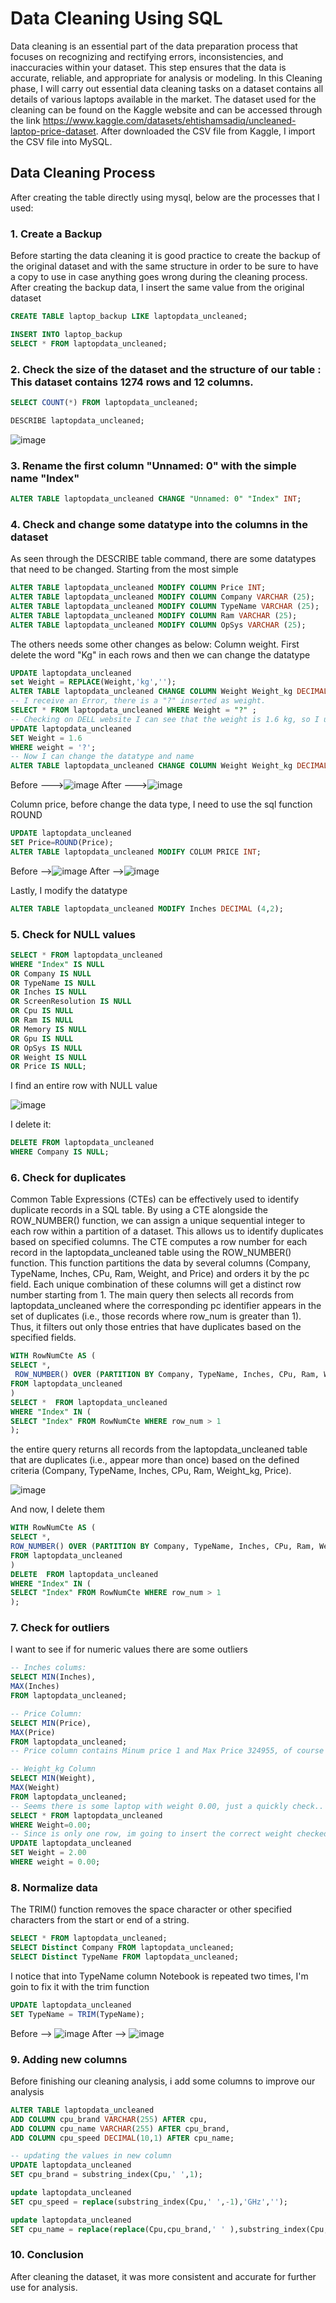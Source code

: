 # Data Cleaning Using SQL

Data cleaning is an essential part of the data preparation process that focuses on recognizing and rectifying errors, inconsistencies, and inaccuracies within your dataset. This step ensures that the data is accurate, reliable, and appropriate for analysis or modeling. In this Cleaning phase, I will carry out essential data cleaning tasks on a dataset contains all details of various laptops available in the market.
The dataset used for the cleaning can be found on the Kaggle website and can be accessed through the link https://www.kaggle.com/datasets/ehtishamsadiq/uncleaned-laptop-price-dataset.
After downloaded the CSV file from Kaggle, I import the CSV file into MySQL.

## Data Cleaning Process
After creating the table directly using mysql, below are the processes that I used:
### 1. Create a Backup
Before starting the data cleaning it is good practice to create the backup of the original dataset and with the same structure in order to be sure to have a copy to use in case anything goes wrong during the cleaning process.
After creating the backup data, I insert the same value from the original dataset
```sql
CREATE TABLE laptop_backup LIKE laptopdata_uncleaned;

INSERT INTO laptop_backup
SELECT * FROM laptopdata_uncleaned;
```
### 2. Check the size of the dataset and the structure of our table : This dataset contains 1274 rows and 12 columns.
```sql
SELECT COUNT(*) FROM laptopdata_uncleaned;

DESCRIBE laptopdata_uncleaned;
```
![image](https://github.com/user-attachments/assets/d5f30c8d-30eb-48bd-97f0-b142f6e29db2)
### 3. Rename the first column "Unnamed: 0" with the simple name "Index"
```sql
ALTER TABLE laptopdata_uncleaned CHANGE "Unnamed: 0" "Index" INT;
```
### 4. Check and change some datatype into the columns in the dataset
As seen through the DESCRIBE table command, there are some datatypes that need to be changed.
Starting from the most simple
```sql
ALTER TABLE laptopdata_uncleaned MODIFY COLUMN Price INT;
ALTER TABLE laptopdata_uncleaned MODIFY COLUMN Company VARCHAR (25);
ALTER TABLE laptopdata_uncleaned MODIFY COLUMN TypeName VARCHAR (25);
ALTER TABLE laptopdata_uncleaned MODIFY COLUMN Ram VARCHAR (25);
ALTER TABLE laptopdata_uncleaned MODIFY COLUMN OpSys VARCHAR (25);
```
The others needs some other changes as below:
 Column weight. First delete the word "Kg" in each rows and then we can change the datatype
 ```sql
UPDATE laptopdata_uncleaned
set Weight = REPLACE(Weight,'kg','');
ALTER TABLE laptopdata_uncleaned CHANGE COLUMN Weight Weight_kg DECIMAL(4,2);
-- I receive an Error, there is a "?" inserted as weight.
SELECT * FROM laptopdata_uncleaned WHERE Weight = "?" ;
-- Checking on DELL website I can see that the weight is 1.6 kg, so I update this row
UPDATE laptopdata_uncleaned
SET Weight = 1.6
WHERE weight = '?';
-- Now I can change the datatype and name
ALTER TABLE laptopdata_uncleaned CHANGE COLUMN Weight Weight_kg DECIMAL(4,2);
```
Before  --->![image](https://github.com/user-attachments/assets/3a1f00a9-b132-444b-bffb-ed07d495951b)                After  --->![image](https://github.com/user-attachments/assets/3ca97a52-b6a1-4810-b286-795cd27118b5)

Column price, before change the data type, I need to use the sql function ROUND
 ```sql
UPDATE laptopdata_uncleaned
SET Price=ROUND(Price);
ALTER TABLE laptopdata_uncleaned MODIFY COLUM PRICE INT;
```
Before -->![image](https://github.com/user-attachments/assets/9ffbdf2b-fbb7-41bf-bfa2-065ac8919cb0)               After -->![image](https://github.com/user-attachments/assets/73e9805e-a016-407d-b92b-f1550508db0d)

Lastly, I modify the datatype
 ```sql
ALTER TABLE laptopdata_uncleaned MODIFY Inches DECIMAL (4,2);
```
### 5. Check for NULL values
```sql
SELECT * FROM laptopdata_uncleaned
WHERE "Index" IS NULL
OR Company IS NULL
OR TypeName IS NULL
OR Inches IS NULL
OR ScreenResolution IS NULL
OR Cpu IS NULL
OR Ram IS NULL
OR Memory IS NULL
OR Gpu IS NULL
OR OpSys IS NULL
OR Weight IS NULL
OR Price IS NULL;
```
I find an entire row with NULL value

![image](https://github.com/user-attachments/assets/b2615b0b-2bce-47f0-b50b-9d13f08ccb6f)

I delete it:
```sql
DELETE FROM laptopdata_uncleaned
WHERE Company IS NULL; 
```
### 6. Check for duplicates
Common Table Expressions (CTEs) can be effectively used to identify duplicate records in a SQL table. By using a CTE alongside the ROW_NUMBER() function, we can assign a unique sequential integer to each row within a partition of a dataset. This allows us to identify duplicates based on specified columns.
The CTE computes a row number for each record in the laptopdata_uncleaned table using the ROW_NUMBER() function. This function partitions the data by several columns (Company, TypeName, Inches, CPu, Ram, Weight, and Price) and orders it by the pc field. Each unique combination of these columns will get a distinct row number starting from 1.
The main query then selects all records from laptopdata_uncleaned where the corresponding pc identifier appears in the set of duplicates (i.e., those records where row_num is greater than 1). Thus, it filters out only those entries that have duplicates based on the specified fields.
```sql
WITH RowNumCte AS (
SELECT *,
 ROW_NUMBER() OVER (PARTITION BY Company, TypeName, Inches, CPu, Ram, Weight_kg, Price ORDER BY "Index" AS row_num
FROM laptopdata_uncleaned
)
SELECT *  FROM laptopdata_uncleaned
WHERE "Index" IN (
SELECT "Index" FROM RowNumCte WHERE row_num > 1
);
```
the entire query returns all records from the laptopdata_uncleaned table that are duplicates (i.e., appear more than once) based on the defined criteria (Company, TypeName, Inches, CPu, Ram, Weight_kg, Price).

![image](https://github.com/user-attachments/assets/a60bf351-0c56-4e8a-bc84-934a96f2ed4d)

 And now, I delete them
 
 ```sql
WITH RowNumCte AS (
SELECT *,
 ROW_NUMBER() OVER (PARTITION BY Company, TypeName, Inches, CPu, Ram, Weight_kg, Price ORDER BY "Index" AS row_num
FROM laptopdata_uncleaned
)
DELETE  FROM laptopdata_uncleaned
WHERE "Index" IN (
SELECT "Index" FROM RowNumCte WHERE row_num > 1
);
```
### 7. Check for outliers
I want to see if for numeric values there are some outliers
 ```sql
-- Inches colums:
SELECT MIN(Inches),
MAX(Inches)
FROM laptopdata_uncleaned;

-- Price Column:
SELECT MIN(Price), 
MAX(Price)
FROM laptopdata_uncleaned; 
-- Price column contains Minum price 1 and Max Price 324955, of course we will have to check better in Price column

-- Weight_kg Column 
SELECT MIN(Weight),
MAX(Weight)
FROM laptopdata_uncleaned; 
-- Seems there is some laptop with weight 0.00, just a quickly check..
SELECT * FROM laptopdata_uncleaned
WHERE Weight=0.00;
-- Since is only one row, im going to insert the correct weight checked on Dell website
UPDATE laptopdata_uncleaned
SET Weight = 2.00
WHERE weight = 0.00;
```
### 8. Normalize data
The TRIM() function removes the space character or other specified characters from the start or end of a string.
 ```sql
SELECT * FROM laptopdata_uncleaned;
SELECT Distinct Company FROM laptopdata_uncleaned;
SELECT Distinct TypeName FROM laptopdata_uncleaned; 
 ```
 I notice that into TypeName column Notebook is repeated two times, I'm goin to fix it with the trim function
   ```sql
UPDATE laptopdata_uncleaned
SET TypeName = TRIM(TypeName);
 ```

Before --> ![image](https://github.com/user-attachments/assets/247de141-e819-4da9-8d7c-596b9faf9354)          After --> ![image](https://github.com/user-attachments/assets/888d3f43-9b87-4713-975e-0ec2e1752740)

### 9. Adding new columns
Before finishing our cleaning analysis, i add some columns to improve our analysis 
 ```sql
ALTER TABLE laptopdata_uncleaned
ADD COLUMN cpu_brand VARCHAR(255) AFTER cpu,
ADD COLUMN cpu_name VARCHAR(255) AFTER cpu_brand,
ADD COLUMN cpu_speed DECIMAL(10,1) AFTER cpu_name;

-- updating the values in new column
UPDATE laptopdata_uncleaned
SET cpu_brand = substring_index(Cpu,' ',1);

update laptopdata_uncleaned
SET cpu_speed = replace(substring_index(Cpu,' ',-1),'GHz','');

update laptopdata_uncleaned
SET cpu_name = replace(replace(Cpu,cpu_brand,' ' ),substring_index(Cpu,' ',-1),' ');
 ```
### 10. Conclusion
After cleaning the dataset, it was more consistent and accurate for further use for analysis.    
